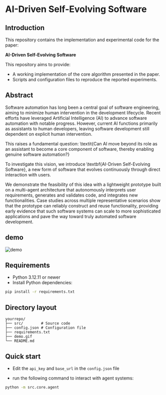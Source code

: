 # AI-Driven Self-Evolving Software

## Introduction
This repository contains the implementation and experimental code for the paper:

**AI-Driven Self-Evolving Software**

This repository aims to provide:
- A working implementation of the core algorithm presented in the paper.
- Scripts and configuration files to reproduce the reported experiments.

## Abstract
Software automation has long been a central goal of software engineering, aiming to minimize human intervention in the development lifecycle. 
Recent efforts have leveraged Artificial Intelligence (AI) to advance software automation with notable progress. However, current AI functions primarily as assistants to human developers, leaving software development still dependent on explicit human intervention.

This raises a fundamental question: \textit{Can AI move beyond its role as an assistant to become a core component of software, thereby enabling genuine software automation?} 

To investigate this vision, we introduce \textbf{AI-Driven Self-Evolving Software}, a new form of software that evolves continuously through direct interaction with users. 

We demonstrate the feasibility of this idea with a lightweight prototype built on a multi-agent architecture that autonomously interprets user requirements, generates and validates code, and integrates new functionalities. Case studies across multiple representative scenarios show that the prototype can reliably construct and reuse functionality, providing early evidence that such software systems can scale to more sophisticated applications and pave the way toward truly automated software development.

## demo

![demo](demo.gif)

## Requirements
- Python 3.12.11 or newer
- Install Python dependencies:
```bash
pip install -r requirements.txt
```

## Directory layout
```
yourrepo/
├── src/        # Source code
├── config.json # Configuration file
├── requirements.txt
├── demo.gif
└── README.md
```

## Quick start

* Edit the ```api_key``` and ```base_url``` in the ```config.json``` file

* run the following command to interact with agent systems:
```bash
python -m src.core.agent
```
